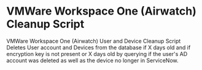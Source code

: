 # VMWare Workspace One (Airwatch) Cleanup Script
 VMWare Workspace One (Airwatch) User and Device Cleanup Script
Deletes User account and Devices from the database if X days old and if encryption key is not present or X days old by querying if the user's AD account was deleted as well as the device no longer in ServiceNow.
